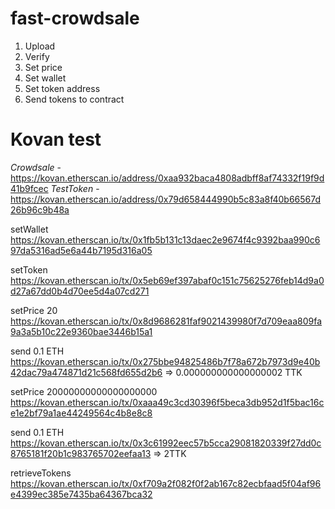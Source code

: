 # fast-crowdsale

1. Upload
2. Verify
3. Set price
4. Set wallet
5. Set token address
6. Send tokens to contract

# Kovan test

_Crowdsale_ - https://kovan.etherscan.io/address/0xaa932baca4808adbff8af74332f19f9d41b9fcec
_TestToken_ - https://kovan.etherscan.io/address/0x79d658444990b5c83a8f40b66567d26b96c9b48a

setWallet
https://kovan.etherscan.io/tx/0x1fb5b131c13daec2e9674f4c9392baa990c697da5316ad5e6a44b7195d316a05

setToken
https://kovan.etherscan.io/tx/0x5eb69ef397abaf0c151c75625276feb14d9a0d27a67dd0b4d70ee5d4a07cd271

setPrice 20
https://kovan.etherscan.io/tx/0x8d9686281faf9021439980f7d709eaa809fa9a3a5b10c22e9360bae3446b15a1

send 0.1 ETH
https://kovan.etherscan.io/tx/0x275bbe94825486b7f78a672b7973d9e40b42dac79a474871d21c568fd655d2b6
=> 0.000000000000000002 TTK

setPrice 20000000000000000000
https://kovan.etherscan.io/tx/0xaaa49c3cd30396f5beca3db952d1f5bac16ce1e2bf79a1ae44249564c4b8e8c8

send 0.1 ETH
https://kovan.etherscan.io/tx/0x3c61992eec57b5cca29081820339f27dd0c8765181f20b1c983765702eefaa13
=> 2TTK

retrieveTokens
https://kovan.etherscan.io/tx/0xf709a2f082f0f2ab167c82ecbfaad5f04af96e4399ec385e7435ba64367bca32
